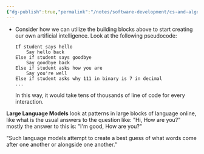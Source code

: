 ```yaml
---
{"dg-publish":true,"permalink":"/notes/software-development/cs-and-algorithms/computer-science/01-introduction/004-ai-and-amp-ll-ms/","tags":["computerscience","cs50","c_lang"],"created":"2025-07-13T15:24:50.836+08:00"}
---
```


-   Consider how we can utilize the building blocks above to start creating our own artificial intelligence. Look at the following pseudocode:
    
    ```
    If student says hello
        Say hello back
    Else if student says goodbye
        Say goodbye back
    Else if student asks how you are
        Say you're well
    Else if student asks why 111 in binary is 7 in decimal
    ...
    ```
    
    In this way, it would take tens of thousands of line of code for every interaction.

__Large Language Models__ look at patterns in large blocks of language online, like what is the usual answers to the question like: "Hi, How are you?" mostly the answer to this is: "I'm good, How are you?"

"Such language models attempt to create a best guess of what words come after one another or alongside one another."




